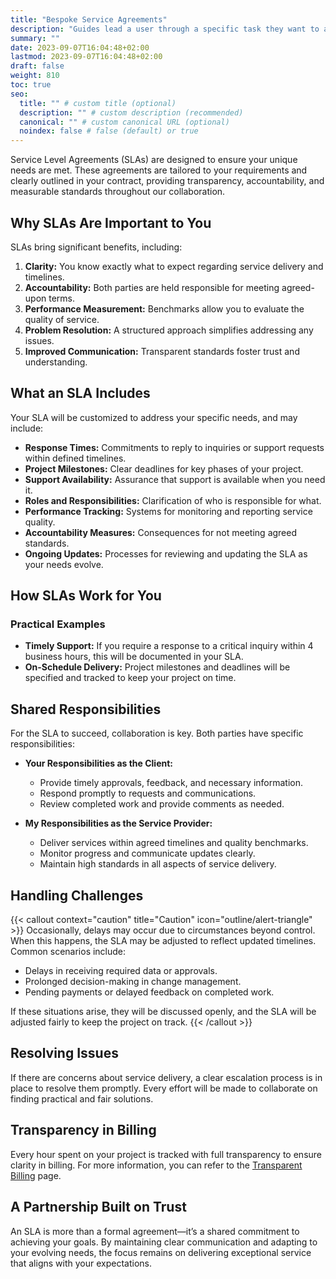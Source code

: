 ```yaml
---
title: "Bespoke Service Agreements"
description: "Guides lead a user through a specific task they want to accomplish, often with a sequence of steps."
summary: ""
date: 2023-09-07T16:04:48+02:00
lastmod: 2023-09-07T16:04:48+02:00
draft: false
weight: 810
toc: true
seo:
  title: "" # custom title (optional)
  description: "" # custom description (recommended)
  canonical: "" # custom canonical URL (optional)
  noindex: false # false (default) or true
---
```


Service Level Agreements (SLAs) are designed to ensure your unique needs are met. These agreements are tailored to your requirements and clearly outlined in your contract, providing transparency, accountability, and measurable standards throughout our collaboration.

## Why SLAs Are Important to You

SLAs bring significant benefits, including:  
1. **Clarity:** You know exactly what to expect regarding service delivery and timelines.  
2. **Accountability:** Both parties are held responsible for meeting agreed-upon terms.  
3. **Performance Measurement:** Benchmarks allow you to evaluate the quality of service.  
4. **Problem Resolution:** A structured approach simplifies addressing any issues.  
5. **Improved Communication:** Transparent standards foster trust and understanding.  

## What an SLA Includes

Your SLA will be customized to address your specific needs, and may include:  
- **Response Times:** Commitments to reply to inquiries or support requests within defined timelines.  
- **Project Milestones:** Clear deadlines for key phases of your project.  
- **Support Availability:** Assurance that support is available when you need it.  
- **Roles and Responsibilities:** Clarification of who is responsible for what.  
- **Performance Tracking:** Systems for monitoring and reporting service quality.  
- **Accountability Measures:** Consequences for not meeting agreed standards.  
- **Ongoing Updates:** Processes for reviewing and updating the SLA as your needs evolve.  

## How SLAs Work for You

### Practical Examples  

- **Timely Support:** If you require a response to a critical inquiry within 4 business hours, this will be documented in your SLA.  
- **On-Schedule Delivery:** Project milestones and deadlines will be specified and tracked to keep your project on time.  

## Shared Responsibilities

For the SLA to succeed, collaboration is key. Both parties have specific responsibilities:  

- **Your Responsibilities as the Client:**  
  - Provide timely approvals, feedback, and necessary information.  
  - Respond promptly to requests and communications.  
  - Review completed work and provide comments as needed.  

- **My Responsibilities as the Service Provider:**  
  - Deliver services within agreed timelines and quality benchmarks.  
  - Monitor progress and communicate updates clearly.  
  - Maintain high standards in all aspects of service delivery.  

## Handling Challenges  
{{< callout context="caution" title="Caution" icon="outline/alert-triangle" >}}
Occasionally, delays may occur due to circumstances beyond control. When this happens, the SLA may be adjusted to reflect updated timelines. Common scenarios include:  
- Delays in receiving required data or approvals.  
- Prolonged decision-making in change management.  
- Pending payments or delayed feedback on completed work.  

If these situations arise, they will be discussed openly, and the SLA will be adjusted fairly to keep the project on track.
{{< /callout >}}

## Resolving Issues  

If there are concerns about service delivery, a clear escalation process is in place to resolve them promptly. Every effort will be made to collaborate on finding practical and fair solutions.

## Transparency in Billing  

Every hour spent on your project is tracked with full transparency to ensure clarity in billing. For more information, you can refer to the [Transparent Billing](/time-tracking) page.

## A Partnership Built on Trust  

An SLA is more than a formal agreement—it’s a shared commitment to achieving your goals. By maintaining clear communication and adapting to your evolving needs, the focus remains on delivering exceptional service that aligns with your expectations.

